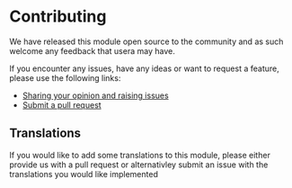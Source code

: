 # Contributing

We have released this module open source to the community and as such welcome
any feedback that usera may have.

If you encounter any issues, have any ideas or want to request a feature, please
use the following links:

 * [Sharing your opinion and raising issues](https://github.com/silvercommerce/geozones/issues)
 * [Submit a pull request](https://github.com/silvercommerce/geozones/pulls)

## Translations

If you would like to add some translations to this module, please either provide
us with a pull request or alternativley submit an issue with the translations you
would like implemented